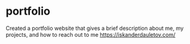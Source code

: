 # portfolio

Created a portfolio website that gives a brief description about me, my projects, and how to reach out to me https://iskanderdauletov.com/
